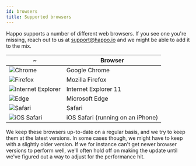 ```yaml
---
id: browsers
title: Supported browsers
---
```


Happo supports a number of different web browsers. If you see one you're
missing, reach out to us at support@happo.io and we might be able to add it to
the mix.

| ~                                                              | Browser                           |
| -------------------------------------------------------------- | --------------------------------- |
| ![Chrome](/img/browser-icons/chrome.svg)                       | Google Chrome                     |
| ![Firefox](/img/browser-icons/firefox.svg)                     | Mozilla Firefox                   |
| ![Internet Explorer](/img/browser-icons/internet-explorer.svg) | Internet Explorer 11              |
| ![Edge](/img/browser-icons/edge.svg)                           | Microsoft Edge                    |
| ![Safari](/img/browser-icons/safari.svg)                       | Safari                            |
| ![iOS Safari](/img/browser-icons/ios-safari.svg)               | iOS Safari (running on an iPhone) |

We keep these browsers up-to-date on a regular basis, and we try to keep them
at the latest versions. In some cases though, we might have to keep with a
slightly older version. If we for instance can't get newer browser versions to
perform well, we'll often hold off on making the update until we've figured out
a way to adjust for the performance hit.
